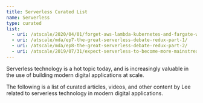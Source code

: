 ```yaml
---
title: Serverless Curated List
name: Serverless
type: curated
list:
  - uri: /atscale/2020/04/01/forget-aws-lambda-kubernetes-and-fargate-what-we-need-is-beyond-all-three/
  - uri: /atscale/mda/ep7-the-great-serverless-debate-redux-part-1/
  - uri: /atscale/mda/ep8-the-great-serverless-debate-redux-part-2/
  - uri: /atscale/2019/07/31/expect-serverless-to-become-more-mainstream/
---
```

Serverless technology is a hot topic today, and is increasingly valuable in the use of building
modern digital applications at scale.

The following is a list of curated articles, videos, and other content by Lee related to serverless
technology in modern digital applications.
